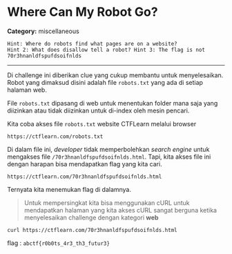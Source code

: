 # Where Can My Robot Go?
**Category:** miscellaneous
```
Hint: Where do robots find what pages are on a website?
Hint 2: What does disallow tell a robot? Hint 3: The flag is not 70r3hnanldfspufdsoifnlds
```
---

Di challenge ini diberikan clue yang cukup membantu untuk menyelesaikan. Robot yang dimaksud disini adalah file `robots.txt` yang ada di setiap halaman web.

File `robots.txt` dipasang di web untuk menentukan folder mana saja yang diizinkan atau tidak diizinkan untuk di-index oleh mesin pencari.

Kita coba akses file `robots.txt` website CTFLearn melalui browser
```
https://ctflearn.com/robots.txt
```

Di dalam file ini, _developer_ tidak memperbolehkan _search engine_ untuk mengakses file `/70r3hnanldfspufdsoifnlds.html`. Tapi, kita akses file ini dengan harapan bisa mendapatkan flag yang kita cari.
```
https://ctflearn.com/70r3hnanldfspufdsoifnlds.html
```

Ternyata kita menemukan flag di dalamnya.

> Untuk mempersingkat kita bisa menggunakan cURL untuk mendapatkan halaman yang kita akses
> cURL sangat berguna ketika menyelesaikan challenge dengan kategori **web**

```
curl https://ctflearn.com/70r3hnanldfspufdsoifnlds.html
```

flag : `abctf{r0b0ts_4r3_th3_futur3}`